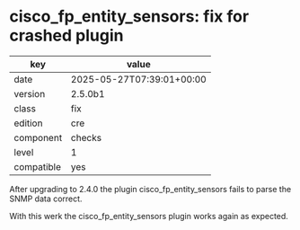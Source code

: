 [//]: # (werk v2)
# cisco_fp_entity_sensors: fix for crashed plugin

key        | value
---------- | ---
date       | 2025-05-27T07:39:01+00:00
version    | 2.5.0b1
class      | fix
edition    | cre
component  | checks
level      | 1
compatible | yes


After upgrading to 2.4.0 the plugin cisco_fp_entity_sensors fails to parse the SNMP data correct.

With this werk the cisco_fp_entity_sensors plugin works again as expected.
